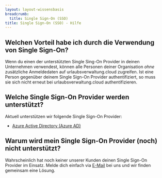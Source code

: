 ```yaml
---
layout: layout-wissensbasis
breadcrumb:
  title: Single Sign-On (SSO)
title: Single Sign-On (SSO) - Hilfe
---
```


## Welchen Vorteil habe ich durch die Verwendung von Single Sign-On?

Wenn du einen der unterstützten Single Sing-On Provider in deinen Unternehmen verwendest, können alle
Personen deiner Organisation *ohne* zusätzliche Anmeldedaten auf urlaubsverwaltung.cloud zugreifen.
Ist eine Person gegenüber deinem Single Sign-On Provider authentifiziert, so muss sie sich nicht erneut bei
urlaubsverwaltung.cloud authentifizieren.

## Welche Single Sign-On Provider werden unterstützt?

Aktuell unterstützen wir folgende Single Sign-On Provider:
* [Azure Active Directory (Azure AD)](/hilfe/sso/azuread/)

## Warum wird mein Single Sign-On Provider (noch) nicht unterstützt?

Wahrscheinlich hat noch keiner unserer Kunden deinen Single Sign-On Provider im Einsatz.
Melde dich einfach via [E-Mail](mailto:info@urlaubsverwaltung.cloud?subject=Unterstützung%20bei%20Single%20Sign-On) bei uns und wir finden gemeinsam eine Lösung.
